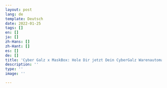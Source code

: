 ```yaml
---
layout: post
lang: de
template: Deutsch
date: 2022-01-25
tags: []
en: []
ja: []
zh-Hans: []
zh-Hant: []
es: []
de: []
title: 'Cyber Galz x MaskBox: Hole Dir jetzt Dein CyberGalz Warenautomat(en)!'
description: ''
type: ''
image: ''

---
```

